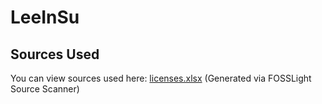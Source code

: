 # LeeInSu
## Sources Used
You can view sources used here: [licenses.xlsx](licenses.xlsx) (Generated via FOSSLight Source Scanner)
